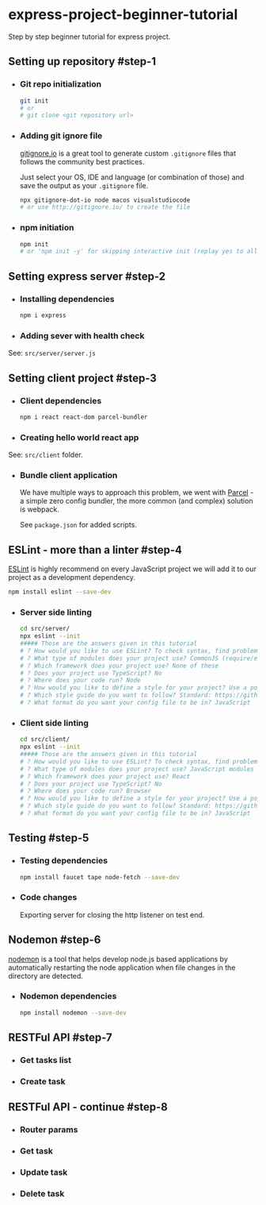 # express-project-beginner-tutorial

Step by step beginner tutorial for express project.

## Setting up repository #step-1

- ### Git repo initialization

  ```bash
  git init
  # or
  # git clone <git repository url>
  ```

- ### Adding git ignore file

  [gitignore.io](http://gitignore.io/) is a great tool to generate custom `.gitignore` files that follows the community best practices.

  Just select your OS, IDE and language (or combination of those) and save the output as your `.gitignore` file.

  ```bash
  npx gitignore-dot-io node macos visualstudiocode
  # or use http://gitignore.io/ to create the file
  ```

- ### npm initiation

  ```bash
  npm init
  # or 'npm init -y' for skipping interactive init (replay yes to all)
  ```

## Setting express server #step-2

- ### Installing dependencies

  ```bash
  npm i express
  ```

- ### Adding sever with health check

 See: `src/server/server.js`

## Setting client project #step-3

- ### Client dependencies

  ```bash
  npm i react react-dom parcel-bundler
  ```

- ### Creating hello world react app

 See: `src/client` folder.

- ### Bundle client application

  We have multiple ways to approach this problem, we went with [Parcel](https://parceljs.org/getting_started.html) - a simple zero config bundler, the more common (and complex) solution is webpack.

  See `package.json` for added scripts.

## ESLint - more than a linter #step-4

  [ESLint](https://eslint.org/docs/user-guide/getting-started) is highly recommend on every JavaScript project we will add it to our project as a development dependency.

  ```bash
  npm install eslint --save-dev
  ```

- ### Server side linting

  ```bash
  cd src/server/
  npx eslint --init
  ##### Those are the answers given in this tutorial
  # ? How would you like to use ESLint? To check syntax, find problems, and enforce code style
  # ? What type of modules does your project use? CommonJS (require/exports)
  # ? Which framework does your project use? None of these
  # ? Does your project use TypeScript? No
  # ? Where does your code run? Node
  # ? How would you like to define a style for your project? Use a popular style guide
  # ? Which style guide do you want to follow? Standard: https://github.com/standard/standard
  # ? What format do you want your config file to be in? JavaScript
  ```
  
- ### Client side linting

  ```bash
  cd src/client/
  npx eslint --init
  ##### Those are the answers given in this tutorial
  # ? How would you like to use ESLint? To check syntax, find problems, and enforce code style
  # ? What type of modules does your project use? JavaScript modules (import/export)
  # ? Which framework does your project use? React
  # ? Does your project use TypeScript? No
  # ? Where does your code run? Browser
  # ? How would you like to define a style for your project? Use a popular style guide
  # ? Which style guide do you want to follow? Standard: https://github.com/standard/standard
  # ? What format do you want your config file to be in? JavaScript
  ```

## Testing #step-5

- ### Testing dependencies

  ```bash
  npm install faucet tape node-fetch --save-dev
  ```

- ### Code changes

  Exporting server for closing the http listener on test end.

## Nodemon #step-6

[nodemon](https://github.com/remy/nodemon) is a tool that helps develop node.js based applications by automatically restarting the node application when file changes in the directory are detected.
  
- ### Nodemon dependencies

  ```bash
  npm install nodemon --save-dev
  ```

## RESTFul API #step-7

- ### Get tasks list

- ### Create task

## RESTFul API - continue #step-8

- ### Router params

- ### Get task

- ### Update task

- ### Delete task
